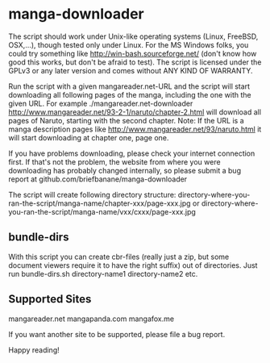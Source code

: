 manga-downloader
================

The script should work under Unix-like operating systems (Linux, FreeBSD, OSX,...), though tested only under Linux.
For the MS Windows folks, you could try something like http://win-bash.sourceforge.net/ (don't know how good this works, but don't be afraid to test).
The script is licensed under the GPLv3 or any later version and comes without ANY KIND OF WARRANTY.

Run the script with a given mangareader.net-URL and the script will start downloading all following pages of the manga, including the one with the given URL.
For example ./mangareader.net-downloader http://www.mangareader.net/93-2-1/naruto/chapter-2.html will download all pages of Naruto, starting with the second chapter.
Note: If the URL is a manga description pages like http://www.mangareader.net/93/naruto.html it will start downloading at chapter one, page one.

If you have problems downloading, please check your internet connection first.
If that's not the problem, the website from where you were downloading has probably changed internally, so please submit a bug report at github.com/briefbanane/manga-downloader

The script will create following directory structure:
directory-where-you-ran-the-script/manga-name/chapter-xxx/page-xxx.jpg
or
directory-where-you-ran-the-script/manga-name/vxx/cxxx/page-xxx.jpg

bundle-dirs
-----------
With this script you can create cbr-files (really just a zip, but some document viewers require it to have the right suffix) out of directories.
Just run bundle-dirs.sh directory-name1 directory-name2 etc.

Supported Sites
---------------

mangareader.net
mangapanda.com
mangafox.me

If you want another site to be supported, please file a bug report.

Happy reading!
